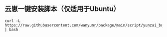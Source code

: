 ## 云崽一键安装脚本（仅适用于Ubuntu）
```
curl -L https://raw.githubusercontent.com/wanyunr/package/main/script/yunzai_built_ubuntu.sh | bash
```